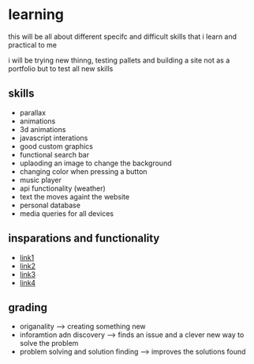 # learning

this will be all about different specifc and difficult skills that i learn and practical to me

i will be trying new thinng, testing pallets and building a site not as a portfolio but to test all new skills

## skills

- parallax
- animations
- 3d animations
- javascript interations
- good custom graphics
- functional search bar
- uplaoding an image to change the background
- changing color when pressing a button
- music player
- api functionality (weather)
- text the moves againt the website
- personal database
- media queries for all devices

## insparations and functionality

- [link1](https://beebom.com/cool-interesting-websites/)
- [link2](https://learn.g2.com/website-features)
- [link3](https://www.freecodecamp.org/news/101-ways-to-make-your-website-more-awesome-79c934dd2a11/)
- [link4](http://signumarchitecture.com/)

## grading

- origanality --> creating something new
- inforamtion adn discovery --> finds an issue and a clever new way to solve the problem
- problem solving and solution finding --> improves the solutions found
